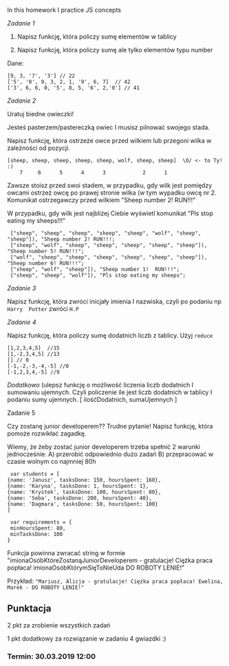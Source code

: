 In this homework I practice JS concepts


*Zadanie 1*

1) Napisz funkcję, która policzy sumę elementów w tablicy



2) Napisz funkcję, która policzy sumę ale tylko elementów typu number

Dane:
```
[9, 3, '7', '3'] // 22
['5', '0', 9, 3, 2, 1, '9', 6, 7]  // 42
['3', 6, 6, 0, '5', 8, 5, '6', 2,'0'] // 41
```

*Zadanie 2*

Uratuj biedne owieczki!

Jesteś pasterzem/pastereczką owiec I musisz pilnować swojego stada.

Napisz funkcję, która ostrzeże owce przed wilkiem lub przegoni wilka w zależności od pozycji.

```
[sheep, sheep, sheep, sheep, sheep, wolf, sheep, sheep]  \O/ <- to Ty! :)
    7     6      5      4      3            2      1
 ```

Zawsze stoisz przed swoi stadem, w przypadku, gdy wilk jest pomiędzy owcami ostrzeż owcę po prawej stronie wilka (w tym wypadku owcę nr 2.
Komunikat ostrzegawczy przed wilkiem "Sheep number 2! RUN!!!"

W przypadku, gdy wilk jest najbliżej Ciebie wyświetl komunikat "Pls stop eating my sheeps!!!"
```
 ["sheep", "sheep", "sheep", "sheep", "sheep", "wolf", "sheep", "sheep"]), "Sheep number 2! RUN!!!;
 ["sheep", "wolf", "sheep", "sheep", "sheep", "sheep", "sheep"]), "Sheep number 5! RUN!!!";
 ["wolf", "sheep", "sheep", "sheep", "sheep", "sheep", "sheep"]), "Sheep number 6! RUN!!!";
 ["sheep", "wolf", "sheep"]), "Sheep number 1!  RUN!!!";
 ["sheep", "sheep", "wolf"]), "Pls stop eating my sheeps";
 ```

*Zadanie 3*

Napisz funkcję, która zwróci inicjały imienia I nazwiska, czyli po podaniu np `Harry  Potter` zwróci `H.P`


*Zadanie 4*

Napisz funkcję, która policzy sumę dodatnich liczb z tablicy. Użyj `reduce`

```
[1,2,3,4,5]  //15
[1,-2,3,4,5] //13
[] // 0
[-1,-2,-3,-4,-5] //0
[-1,2,3,4,-5] //9
```

*Dodatkowo* (ulepsz funkcję o możliwość liczenia liczb dodatnich I sumowaniu ujemnych. Czyli policzenie ile jest liczb dodatnich w tablicy I podaniu sumy ujemnych. [ ilośćDodatnich, sumaUjemnych ]


Zadanie 5

Czy zostanę junior developerem??
Trudne pytanie! Napisz funkcję, która pomoże rozwikłać zagadkę.

Wiemy, że żeby zostać junior developerem trzeba spełnić 2 warunki jednocześnie:
A) przerobić odpowiednio dużo zadań
B) przepracować w czasie wolnym co najmniej 80h
```
 var students = [
{name: 'Janusz', tasksDone: 150, hoursSpent: 160},
{name: 'Karyna', tasksDone: 1, hoursSpent: 1},
{name: 'Krystek', tasksDone: 100, hoursSpent: 80},
{name: 'Seba', tasksDone: 200, hoursSpent: 40},
{name: 'Dagmara', tasksDone: 50, hoursSpent: 100}
]

 var requirements = {
 minHoursSpent: 80,
 minTasksDone: 100
}
```

Funkcja powinna zwracać string w formie
"imionaOsóbKtóreZostanąJuniorDeveloperem - gratulacje! Ciężka praca popłaca! imionaOsóbKtórymSięToNieUda DO ROBOTY LENIE!"

Przykład: `"Mariusz, Alicja - gratulacje! Ciężka praca popłaca! Ewelina, Marek - DO ROBOTY LENIE!"`



## Punktacja
2 pkt za zrobienie wszystkich zadań

1 pkt  dodatkowy za rozwiązanie w zadaniu 4 gwiazdki :)

### Termin: 30.03.2019 12:00

